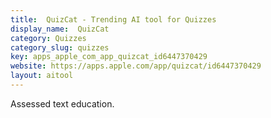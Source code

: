```yaml
---
title:  QuizCat - Trending AI tool for Quizzes
display_name:  QuizCat
category: Quizzes
category_slug: quizzes
key: apps_apple_com_app_quizcat_id6447370429
website: https://apps.apple.com/app/quizcat/id6447370429
layout: aitool
---
```


Assessed text education.
